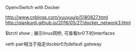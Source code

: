 OpenvSwitch with Docker

http://www.cnblogs.com/yuuyuu/p/5180827.html
http://qiankunli.github.io/2016/05/27/docker_network3.html


$brctl show ; 展示linux网桥, 可查看br0下的interfaces

veth pair相当于指定docker0为default gateway

